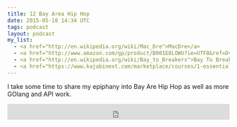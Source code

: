 ```yaml
---
title: 12 Bay Area Hip Hop
date: 2015-05-18 14:34 UTC
tags: podcast
layout: podcast
my_list:
  - <a href="http://en.wikipedia.org/wiki/Mac_Dre">MacDre</a>
  - <a href="http://www.amazon.com/gp/product/B001E8LOWU?ie=UTF8&ref=Dvm_us_js_sl_GCATTVB001E8LOWU&tag=gcatvodmov-20">Ghostride The Whip</a>
  - <a href="http://en.wikipedia.org/wiki/Bay_to_Breakers">Bay To Breakers</a>
  - <a href="https://www.kajabinext.com/marketplace/courses/1-essential-go">Essential GO</a>
---
```


I take some time to share my epiphany into Bay Are Hip Hop as well as more GOlang and API work.

<iframe frameborder='0' height='36px' scrolling='no' seamless src='https://simplecast.fm/e/11897?style=light' width='100%'></iframe>


